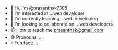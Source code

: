- 👋 Hi, I’m @prasanthsk7305
- 👀 I’m interested in ...web developer
- 🌱 I’m currently learning ...web developing
- 💞️ I’m looking to collaborate on ...web developers
- 📫 How to reach me prasanthsk@gmail.com
- 😄 Pronouns: ...
- ⚡ Fun fact: ...

<!---
prasanthsk7305/prasanthsk7305 is a ✨ special ✨ repository because its `README.md` (this file) appears on your GitHub profile.
You can click the Preview link to take a look at your changes.
--->
